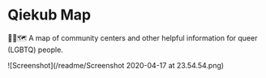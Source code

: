# Qiekub Map

🏳️‍🌈🗺 A map of community centers and other helpful information for queer (LGBTQ) people.

![Screenshot](/readme/Screenshot 2020-04-17 at 23.54.54.png)